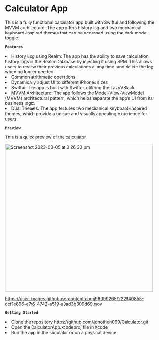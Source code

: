 # Calculator App 

This is a fully functional calculator app built with Swiftui and following the MVVM architecture. The app offers history log and two mechanical keyboard-inspired themes that can be accessed using the dark mode toggle.



**`Features`**

<li>History Log using Realm: The app has the ability to save calculation history logs in the Realm Database by injecting it using SPM. This allows users to review their previous calculations at any time. and delete the log when no longer needed
<li>Common atrithmetic operations
<li>Dynamically adjust UI to different iPhones sizes
<li>Swiftui: The app is built with Swiftui, utilizing the LazyVStack
<li>MVVM Architecture: The app follows the Model-View-ViewModel (MVVM) architectural pattern, which helps separate the app's UI from its business logic.
<li>Dual Themes: The app features two mechanical keyboard-inspired themes, which provide a unique and visually appealing experience for users.

**`Preview`**
  
<p>This is a quick preview of the calculator</p>
  
<img width="479" alt="Screenshot 2023-03-05 at 3 26 33 pm" src="https://user-images.githubusercontent.com/96099265/222941720-815c0540-5eb2-4729-93aa-eaab69895661.png">
  
https://user-images.githubusercontent.com/96099265/222940855-ccf1e896-e7f6-4742-a519-a0ad3b309d69.mov
  
**`Getting Started`**
<li>Clone the repository https://github.com/Jonothen099/Calculator.git
<li>Open the CalculatorApp.xcodeproj file in Xcode
<li>Run the app in the simulator or on a physical device


